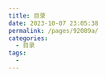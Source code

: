 ```yaml
---
title: 目录
date: 2023-10-07 23:05:38
permalink: /pages/92089a/
categories:
  - 目录
tags:
  - 
---
```

